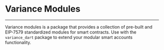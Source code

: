 # Variance Modules
***
Variance modules is a package that provides a collection of pre-built and EIP-7579 standardized modules for smart contracts.
Use with the ```variance_dart``` package to extend your modular smart accounts functionality.
